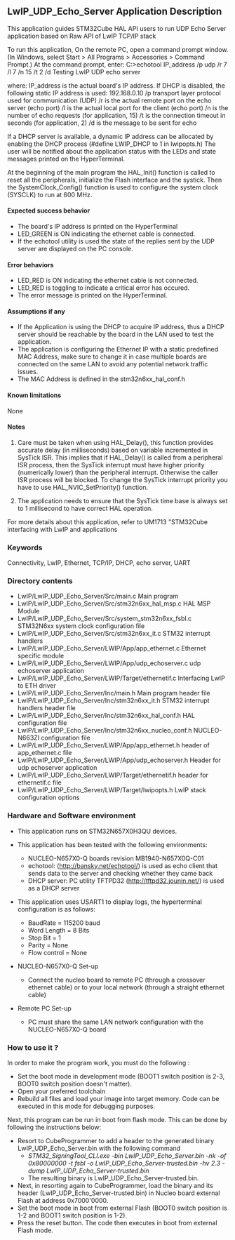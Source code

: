 ## LwIP_UDP_Echo_Server Application Description

This application guides STM32Cube HAL API users to run UDP Echo Server application
based on Raw API of LwIP TCP/IP stack

To run this application, On the remote PC, open a command prompt window.
(In Windows, select Start > All Programs > Accessories > Command Prompt.)
At the command prompt, enter:
  C:\>echotool IP_address /p udp /r 7 /l 7 /n 15 /t 2 /d Testing LwIP UDP echo server

where:
    IP_address is the actual board's IP address. If DHCP is disabled,
    the following static IP address is used: 192.168.0.10
    /p transport layer protocol used for communication (UDP)
    /r is the actual remote port on the echo server (echo port)
    /l is the actual local port for the client (echo port)
    /n is the number of echo requests (for application, 15)
    /t is the connection timeout in seconds (for application, 2)
    /d is the message to be sent for echo

If a DHCP server is available, a dynamic IP address can be allocated by enabling
the DHCP process (#define LWIP_DHCP to 1 in lwipopts.h)
The user will be notified about the application status with the LEDs and state
messages printed on the HyperTerminal.

At the beginning of the main program the HAL_Init() function is called to reset
all the peripherals, initialize the Flash interface and the systick.
Then the SystemClock_Config() function is used to configure the system clock
(SYSCLK) to run at 600 MHz.

#### Expected success behavior
   - The board's IP address is printed on the HyperTerminal
   - LED_GREEN is ON indicating the ethernet cable is connected.
   - If the echotool utility is used the state of the replies sent by the UDP server are displayed on the PC console.

#### Error behaviors
   - LED_RED is ON indicating the ethernet cable is not connected.
   - LED_RED is toggling to indicate a critical error has occured.
   - The error message is printed on the HyperTerminal.

#### Assumptions if any
   - If the Application is using the DHCP to acquire IP address, thus a DHCP server should be reachable by the board in
   the LAN used to test the application.
   - The application is configuring the Ethernet IP with a static predefined MAC Address, make sure to change it in case
   multiple boards are connected on the same LAN to avoid any potential network traffic issues.
   - The MAC Address is defined in the stm32n6xx_hal_conf.h

#### Known limitations
None

#### Notes
 1. Care must be taken when using HAL_Delay(), this function provides accurate delay (in milliseconds)
      based on variable incremented in SysTick ISR. This implies that if HAL_Delay() is called from
      a peripheral ISR process, then the SysTick interrupt must have higher priority (numerically lower)
      than the peripheral interrupt. Otherwise the caller ISR process will be blocked.
      To change the SysTick interrupt priority you have to use HAL_NVIC_SetPriority() function.

 2. The application needs to ensure that the SysTick time base is always set to 1 millisecond
      to have correct HAL operation.


For more details about this application, refer to UM1713 "STM32Cube interfacing with LwIP and applications

### Keywords

Connectivity, LwIP, Ethernet, TCP/IP, DHCP, echo server, UART

### Directory contents

  - LwIP/LwIP_UDP_Echo_Server/Src/main.c                      Main program
  - LwIP/LwIP_UDP_Echo_Server/Src/stm32n6xx_hal_msp.c         HAL MSP Module
  - LwIP/LwIP_UDP_Echo_Server/Src/system_stm32n6xx_fsbl.c          STM32N6xx system clock configuration file
  - LwIP/LwIP_UDP_Echo_Server/Src/stm32n6xx_it.c              STM32 interrupt handlers
  - LwIP/LwIP_UDP_Echo_Server/LWIP/App/app_ethernet.c         Ethernet specific module
  - LwIP/LwIP_UDP_Echo_Server/LWIP/App/udp_echoserver.c       udp echoserver application
  - LwIP/LwIP_UDP_Echo_Server/LWIP/Target/ethernetif.c        Interfacing LwIP to ETH driver
  - LwIP/LwIP_UDP_Echo_Server/Inc/main.h                      Main program header file
  - LwIP/LwIP_UDP_Echo_Server/Inc/stm32n6xx_it.h              STM32 interrupt handlers header file
  - LwIP/LwIP_UDP_Echo_Server/Inc/stm32n6xx_hal_conf.h        HAL configuration file
  - LwIP/LwIP_UDP_Echo_Server/Inc/stm32n6xx_nucleo_conf.h     NUCLEO-N663ZI configuration file
  - LwIP/LwIP_UDP_Echo_Server/LWIP/App/app_ethernet.h         header of app_ethernet.c file
  - LwIP/LwIP_UDP_Echo_Server/LWIP/App/udp_echoserver.h       Header for udp echoserver application
  - LwIP/LwIP_UDP_Echo_Server/LWIP/Target/ethernetif.h        header for ethernetif.c file
  - LwIP/LwIP_UDP_Echo_Server/LWIP/Target/lwipopts.h          LwIP stack configuration options

### Hardware and Software environment

  - This application runs on STM32N657X0H3QU devices.

  - This application has been tested with the following environments:
     - NUCLEO-N657X0-Q boards revision MB1940-N657X0Q-C01
     - echotool: (http://bansky.net/echotool/) is used as echo client that sends
       data to the server and checking whether they came back
     - DHCP server:  PC utility TFTPD32 (http://tftpd32.jounin.net/) is used as a DHCP server

  - This application uses USART1 to display logs, the hyperterminal configuration is as follows:
      - BaudRate = 115200 baud
      - Word Length = 8 Bits
      - Stop Bit = 1
      - Parity = None
      - Flow control = None

  - NUCLEO-N657X0-Q Set-up
    - Connect the nucleo board to remote PC (through a crossover ethernet cable)
      or to your local network (through a straight ethernet cable)

  - Remote PC Set-up
    - PC must share the same LAN network configuration with the NUCLEO-N657X0-Q board


### How to use it ?

In order to make the program work, you must do the following :

 - Set the boot mode in development mode (BOOT1 switch position is 2-3, BOOT0 switch position doesn't matter).
 - Open your preferred toolchain
 - Rebuild all files and load your image into target memory. Code can be executed in this mode for debugging purposes.

Next, this program can be run in boot from flash mode. This can be done by following the instructions below:

 - Resort to CubeProgrammer to add a header to the generated binary LwIP_UDP_Echo_Server.bin with the following command
   - *STM32_SigningTool_CLI.exe -bin LwIP_UDP_Echo_Server.bin -nk -of 0x80000000 -t fsbl -o LwIP_UDP_Echo_Server-trusted.bin -hv 2.3 -dump LwIP_UDP_Echo_Server-trusted.bin*
   - The resulting binary is LwIP_UDP_Echo_Server-trusted.bin.
 - Next, in resorting again to CubeProgrammer, load the binary and its header (LwIP_UDP_Echo_Server-trusted.bin) in Nucleo board external Flash at address 0x7000'0000.
 - Set the boot mode in boot from external Flash (BOOT0 switch position is 1-2 and BOOT1 switch position is 1-2).
 - Press the reset button. The code then executes in boot from external Flash mode.
